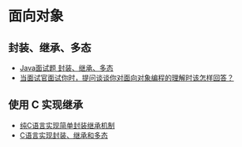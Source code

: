 # 面向对象

## 封装、继承、多态

- [Java面试题 封装、继承、多态](https://nealma.com/2016/01/10/java-interview-3-extends/)
- [当面试官面试你时，提问谈谈你对面向对象编程的理解时该怎样回答？](https://www.zhihu.com/question/32085928/answer/54655529)

## 使用 C 实现继承

- [纯C语言实现简单封装继承机制](https://blog.csdn.net/smstong/article/details/50695411)
- [C语言实现封装、继承和多态](https://blog.csdn.net/gatieme/article/details/50929737)